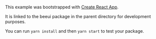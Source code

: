 This example was bootstrapped with [Create React App](https://github.com/facebook/create-react-app).

It is linked to the beeui package in the parent directory for development purposes.

You can run `yarn install` and then `yarn start` to test your package.
